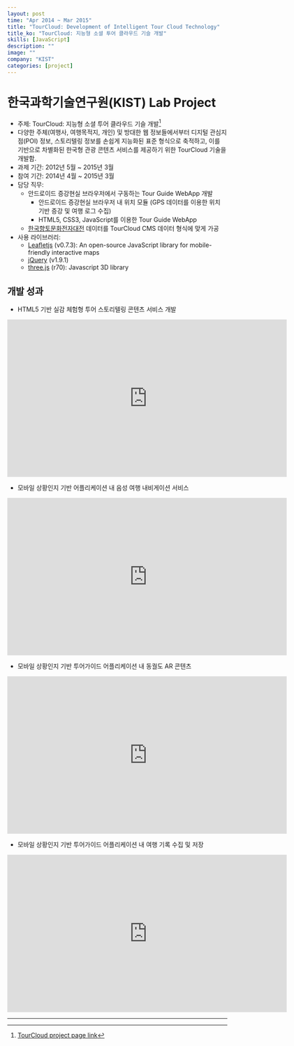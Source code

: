 ```yaml
---
layout: post
time: "Apr 2014 ~ Mar 2015"
title: "TourCloud: Development of Intelligent Tour Cloud Technology"
title_ko: "TourCloud: 지능형 소셜 투어 클라우드 기슬 개발"
skills: [JavaScript]
description: ""
image: ""
company: "KIST"
categories: [project]
---
```


# 한국과학기술연구원(KIST) Lab Project
- 주제: TourCloud: 지능형 소셜 투어 클라우드 기슬 개발[^1]
- 다양한 주체(여행사, 여행목적지, 개인) 및 방대한 웹 정보들에서부터 디지털 관심지점(POI) 정보, 스토리텔링 정보를 손쉽게 지능화된 표준 형식으로 축적하고,
이를 기반으로 차별화된 한국형 관광 콘텐츠 서비스를 제공하기 위한 TourCloud 기술을 개발함.
- 과제 기간: 2012년 5월 ~ 2015년 3월
- 참여 기간: 2014년 4월 ~ 2015년 3월
- 담당 직무: 
    + 안드로이드 증강현실 브라우저에서 구동하는 Tour Guide WebApp 개발
        - 안드로이드 증강현실 브라우저 내 위치 모듈 (GPS 데이터를 이용한 위치 기반 증강 및 여행 로그 수집)
        - HTML5, CSS3, JavaScript를 이용한 Tour Guide WebApp
    + [한국향토문화전자대전](http://www.grandculture.net/) 데이터를 TourCloud CMS 데이터 형식에 맞게 가공 
- 사용 라이브러리: 
    + [Leafletjs](https://leafletjs.com/index.html) (v0.7.3): An open-source JavaScript library for mobile-friendly interactive maps
    + [jQuery](https://jquery.com/) (v1.9.1)
    + [three.js](https://threejs.org/) (r70): Javascript 3D library
    
## 개발 성과
- HTML5 기반 실감 체험형 투어 스토리텔링 콘텐츠 서비스 개발
<iframe width="640" height="360" src="https://www.youtube.com/embed/NaQOTZcWoH8?ecver=1" frameborder="0" allow="autoplay; encrypted-media" allowfullscreen></iframe>

- 모바일 상황인지 기반 어플리케이션 내  음성 여행 내비게이션 서비스
<iframe width="640" height="360" src="https://www.youtube.com/embed/irmZkeUwVyk?ecver=1" frameborder="0" allow="autoplay; encrypted-media" allowfullscreen></iframe>

- 모바일 상황인지 기반 투어가이드 어플리케이션 내 동궐도 AR 콘텐츠
<iframe width="640" height="360" src="https://www.youtube.com/embed/E-knjhPfk0g?ecver=1" frameborder="0" allow="autoplay; encrypted-media" allowfullscreen></iframe>

- 모바일 상황인지 기반 투어가이드 어플리케이션 내 여행 기록 수집 및 저장
<iframe width="640" height="360" src="https://www.youtube.com/embed/NJYLstusieU?ecver=1" frameborder="0" allow="autoplay; encrypted-media" allowfullscreen></iframe>

---    
[^1]: [TourCloud project page link](http://project.tourcloud.org)